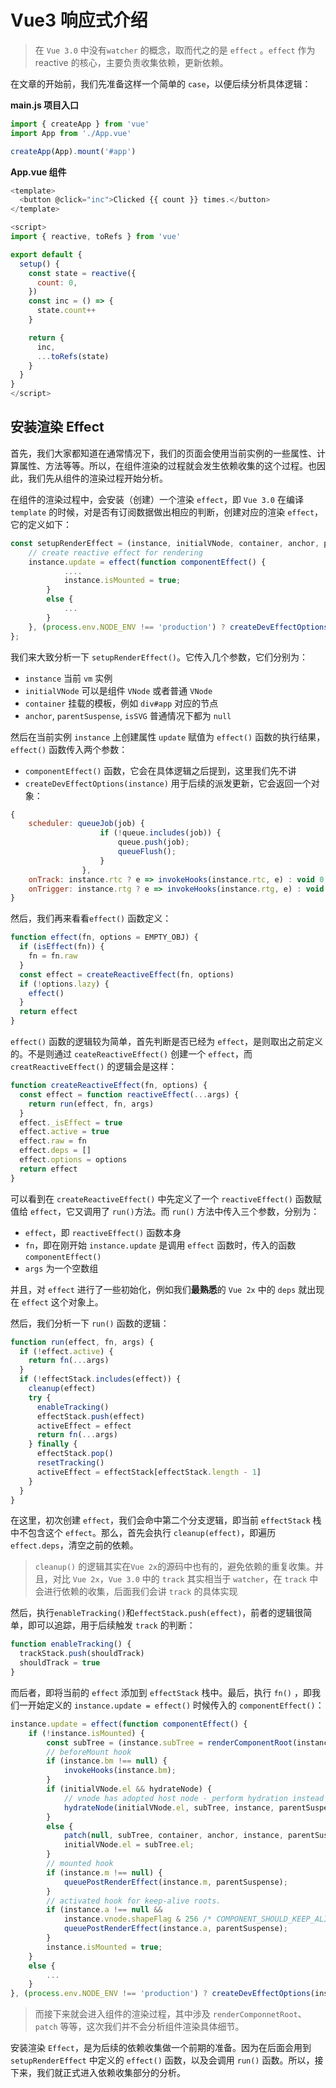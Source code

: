 # Vue3 响应式介绍

> 在 `Vue 3.0` 中没有`watcher` 的概念，取而代之的是 `effect` 。`effect` 作为 reactive 的核心，主要负责收集依赖，更新依赖。

在文章的开始前，我们先准备这样一个简单的 `case`，以便后续分析具体逻辑：

**main.js 项目入口**

```javascript
import { createApp } from 'vue'
import App from './App.vue'

createApp(App).mount('#app')
```

**App.vue 组件**

```javascript
<template>
  <button @click="inc">Clicked {{ count }} times.</button>
</template>

<script>
import { reactive, toRefs } from 'vue'

export default {
  setup() {
    const state = reactive({
      count: 0,
    })
    const inc = () => {
      state.count++
    }

    return {
      inc,
      ...toRefs(state)
    }
  }
}
</script>
```

## 安装渲染 Effect

首先，我们大家都知道在通常情况下，我们的页面会使用当前实例的一些属性、计算属性、方法等等。所以，在组件渲染的过程就会发生依赖收集的这个过程。也因此，我们先从组件的渲染过程开始分析。

在组件的渲染过程中，会安装（创建）一个渲染 `effect`，即 `Vue 3.0` 在编译 `template` 的时候，对是否有订阅数据做出相应的判断，创建对应的渲染 `effect`，它的定义如下：

```javascript
const setupRenderEffect = (instance, initialVNode, container, anchor, parentSuspense, isSVG) => {
    // create reactive effect for rendering
    instance.update = effect(function componentEffect() {
            ....
            instance.isMounted = true;
        }
        else {
            ...
        }
    }, (process.env.NODE_ENV !== 'production') ? createDevEffectOptions(instance) : prodEffectOptions);
};
```

我们来大致分析一下 `setupRenderEffect()`。它传入几个参数，它们分别为：

- `instance` 当前 `vm` 实例
- `initialVNode` 可以是组件 `VNode` 或者普通 `VNode`
- `container` 挂载的模板，例如 `div#app` 对应的节点
- `anchor`, `parentSuspense`, `isSVG` 普通情况下都为 `null`

然后在当前实例 `instance` 上创建属性 `update` 赋值为 `effect()` 函数的执行结果，`effect()` 函数传入两个参数：

- `componentEffect()` 函数，它会在具体逻辑之后提到，这里我们先不讲
- `createDevEffectOptions(instance)` 用于后续的派发更新，它会返回一个对象：

```javascript
{
    scheduler: queueJob(job) {
                    if (!queue.includes(job)) {
                        queue.push(job);
                        queueFlush();
                    }
                },
    onTrack: instance.rtc ? e => invokeHooks(instance.rtc, e) : void 0,
    onTrigger: instance.rtg ? e => invokeHooks(instance.rtg, e) : void 0
}
```

然后，我们再来看看`effect()` 函数定义：

```javascript
function effect(fn, options = EMPTY_OBJ) {
  if (isEffect(fn)) {
    fn = fn.raw
  }
  const effect = createReactiveEffect(fn, options)
  if (!options.lazy) {
    effect()
  }
  return effect
}
```

`effect()` 函数的逻辑较为简单，首先判断是否已经为 `effect`，是则取出之前定义的。不是则通过 `ceateReactiveEffect()` 创建一个 `effect`，而 `creatReactiveEffect()` 的逻辑会是这样：

```javascript
function createReactiveEffect(fn, options) {
  const effect = function reactiveEffect(...args) {
    return run(effect, fn, args)
  }
  effect._isEffect = true
  effect.active = true
  effect.raw = fn
  effect.deps = []
  effect.options = options
  return effect
}
```

可以看到在 `createReactiveEffect()` 中先定义了一个 `reactiveEffect()` 函数赋值给 `effect`，它又调用了 `run()`方法。而 `run()` 方法中传入三个参数，分别为：

- `effect`，即 `reactiveEffect()` 函数本身
- `fn`，即在刚开始 `instance.update` 是调用 `effect` 函数时，传入的函数 `componentEffect()`
- `args` 为一个空数组

并且，对 `effect` 进行了一些初始化，例如我们**最熟悉**的 `Vue 2x` 中的 `deps` 就出现在 `effect` 这个对象上。

然后，我们分析一下 `run()` 函数的逻辑：

```javascript
function run(effect, fn, args) {
  if (!effect.active) {
    return fn(...args)
  }
  if (!effectStack.includes(effect)) {
    cleanup(effect)
    try {
      enableTracking()
      effectStack.push(effect)
      activeEffect = effect
      return fn(...args)
    } finally {
      effectStack.pop()
      resetTracking()
      activeEffect = effectStack[effectStack.length - 1]
    }
  }
}
```

在这里，初次创建 `effect`，我们会命中第二个分支逻辑，即当前 `effectStack` 栈中不包含这个 `effect`。那么，首先会执行 `cleanup(effect)`，即遍历`effect.deps`，清空之前的依赖。

> `cleanup()` 的逻辑其实在`Vue 2x`的源码中也有的，避免依赖的重复收集。并且，对比 `Vue 2x`，`Vue 3.0` 中的 `track` 其实相当于 `watcher`，在 `track` 中会进行依赖的收集，后面我们会讲 `track` 的具体实现

然后，执行`enableTracking()`和`effectStack.push(effect)`，前者的逻辑很简单，即可以追踪，用于后续触发 `track` 的判断：

```javascript
function enableTracking() {
  trackStack.push(shouldTrack)
  shouldTrack = true
}
```

而后者，即将当前的 `effect` 添加到 `effectStack` 栈中。最后，执行 `fn()` ，即我们一开始定义的 `instance.update = effect()` 时候传入的 `componentEffect()`：

```javascript
instance.update = effect(function componentEffect() {
    if (!instance.isMounted) {
        const subTree = (instance.subTree = renderComponentRoot(instance));
        // beforeMount hook
        if (instance.bm !== null) {
            invokeHooks(instance.bm);
        }
        if (initialVNode.el && hydrateNode) {
            // vnode has adopted host node - perform hydration instead of mount.
            hydrateNode(initialVNode.el, subTree, instance, parentSuspense);
        }
        else {
            patch(null, subTree, container, anchor, instance, parentSuspense, isSVG);
            initialVNode.el = subTree.el;
        }
        // mounted hook
        if (instance.m !== null) {
            queuePostRenderEffect(instance.m, parentSuspense);
        }
        // activated hook for keep-alive roots.
        if (instance.a !== null &&
            instance.vnode.shapeFlag & 256 /* COMPONENT_SHOULD_KEEP_ALIVE */) {
            queuePostRenderEffect(instance.a, parentSuspense);
        }
        instance.isMounted = true;
    }
    else {
        ...
    }
}, (process.env.NODE_ENV !== 'production') ? createDevEffectOptions(instance) : prodEffectOptions);
```

> 而接下来就会进入组件的渲染过程，其中涉及 `renderComponnetRoot`、`patch` 等等，这次我们并不会分析组件渲染具体细节。

安装渲染 `Effect`，是为后续的依赖收集做一个前期的准备。因为在后面会用到 `setupRenderEffect` 中定义的 `effect()` 函数，以及会调用 `run()` 函数。所以，接下来，我们就正式进入依赖收集部分的分析。
